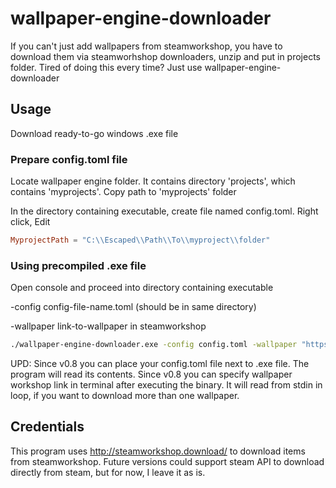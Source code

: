 # wallpaper-engine-downloader

If you can't just add wallpapers from steamworkshop, you have to download them via steamworhshop downloaders, unzip and put in projects folder.
Tired of doing this every time? Just use wallpaper-engine-downloader

## Usage

Download ready-to-go windows .exe file

### Prepare config.toml file

Locate wallpaper engine folder.
It contains directory 'projects', which contains 'myprojects'.
Copy path to 'myprojects' folder 

In the directory containing executable, create file named config.toml.
Right click, Edit

```toml
MyprojectPath = "C:\\Escaped\\Path\\To\\myproject\\folder"
```

### Using precompiled .exe file

Open console and proceed into directory containing executable

-config config-file-name.toml (should be in same directory)

-wallpaper link-to-wallpaper in steamworkshop

```bash
./wallpaper-engine-downloader.exe -config config.toml -wallpaper "https://steamcommunity.com/sharedfiles/filedetails/?id=818603284&searchtext="
```

UPD: Since v0.8 you can place your config.toml file next to .exe file. The program will read its contents.
Since v0.8 you can specify wallpaper workshop link in terminal after executing the binary. It will read from stdin in loop, if you want to download more than one wallpaper.

## Credentials

This program uses http://steamworkshop.download/ to download items from steamworkshop. Future versions could support steam API to download directly from steam, but for now, I leave it as is.
